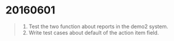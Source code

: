 20160601
===

>1. Test the two function about reports in the demo2 system.
>2. Write test cases about default of the action item field.
